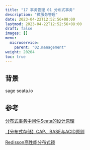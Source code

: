 ```yaml
---
title: "17 事务管理 01 分布式事务"
description: "微服务管理"
date: 2023-04-22T12:52:56+08:00
lastmod: 2023-04-22T12:52:56+08:00
draft: false
images: []
menu:
  microservice:
    parent: "02.management"
weight: 20204
toc: true
---
```


## 背景
sage
seata.io


## 参考
[分布式事务中间件Seata的设计原理](https://mp.weixin.qq.com/s/Pypkm5C9aLPJHYwcM6tAtA)

[【分布式存储】CAP、BASE与ACID原则](https://blog.csdn.net/shipfei_csdn/article/details/82146233)

[Redisson高性能分布式锁](https://www.jianshu.com/p/dd3d4951b90c)
